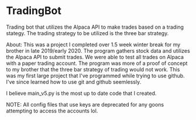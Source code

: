 # TradingBot
Trading bot that utilizes the Alpaca API to make trades based on a trading stategy. The trading strategy to be utilized is the three bar strategy.

About: This was a project I completed over 1.5 week winter break for my brother in late 2019/early 2020. The program gathers stock data and utilizes the Alpaca API to submit trades.
We were able to test all trades on Alpaca with a paper trading account. The program was more of a proof of concept to my brother that the three bar strategy of trading would not work. This was my first large project that I've programmed while trying to use github. I've since learned how to use git and github seemlessly.

I believe main_v5.py is the most up to date code that I created.

NOTE: All config files that use keys are deprecated for any goons attempting to access the accounts lol.
